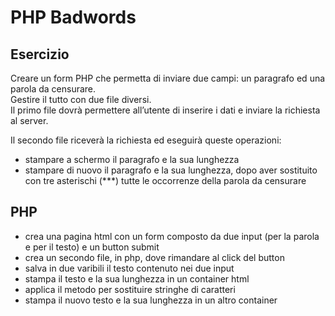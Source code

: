 PHP Badwords
===

## Esercizio

Creare un form PHP che permetta di inviare due campi: un paragrafo ed una parola da censurare.    
Gestire il tutto con due file diversi.    
Il primo file dovrà permettere all’utente di inserire i dati e inviare la richiesta al server.    

Il secondo file riceverà la richiesta ed eseguirà queste operazioni:    
- stampare a schermo il paragrafo e la sua lunghezza    
- stampare di nuovo il paragrafo e la sua lunghezza, dopo aver sostituito con tre asterischi (***) tutte le occorrenze della parola da censurare    


## PHP 

- crea una pagina html con un form composto da due input (per la parola e per il testo) e un button submit
- crea un secondo file, in php, dove rimandare al click del button 
- salva in due varibili il testo contenuto nei due input
- stampa il testo e la sua lunghezza in un container html
- applica il metodo per sostituire stringhe di caratteri
- stampa il nuovo testo e la sua lunghezza in un altro container